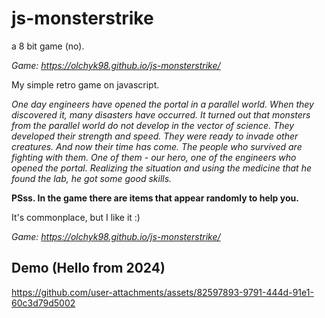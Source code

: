 # js-monsterstrike
a 8 bit game (no).

_Game: https://olchyk98.github.io/js-monsterstrike/_

My simple retro game on javascript.

*One day engineers have opened the portal in a parallel world. When they discovered it,
many disasters have occurred. It turned out that monsters from the parallel world do not develop in the vector of science.
They developed their strength and speed.
They were ready to invade other creatures. And now their time has come.
The people who survived are fighting with them. One of them - our hero, one of the engineers who opened the portal.
Realizing the situation and using the medicine that he found the lab, he got some good skills.*

**PSss. In the game there are items that appear randomly to help you.**

It's commonplace, but I like it :)

_Game: https://olchyk98.github.io/js-monsterstrike/_

## Demo (Hello from 2024)

https://github.com/user-attachments/assets/82597893-9791-444d-91e1-60c3d79d5002

